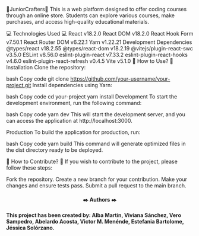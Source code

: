 🚀JuniorCrafters🚀
This is a web platform designed to offer coding courses through an online store. Students can explore various courses, make purchases, and access high-quality educational materials.

💻 Technologies Used 💻
React v18.2.0
React DOM v18.2.0
React Hook Form v7.50.1
React Router DOM v6.22.1
Yarn v1.22.21
Development Dependencies
@types/react v18.2.55
@types/react-dom v18.2.19
@vitejs/plugin-react-swc v3.5.0
ESLint v8.56.0
eslint-plugin-react v7.33.2
eslint-plugin-react-hooks v4.6.0
eslint-plugin-react-refresh v0.4.5
Vite v5.1.0
📢 How to Use? 📢
Installation
Clone the repository:

bash
Copy code
git clone https://github.com/your-username/your-project.git
Install dependencies using Yarn:

bash
Copy code
cd your-project
yarn install
Development
To start the development environment, run the following command:

bash
Copy code
yarn dev
This will start the development server, and you can access the application at http://localhost:3000.

Production
To build the application for production, run:

bash
Copy code
yarn build
This command will generate optimized files in the dist directory ready to be deployed.

🔨 How to Contribute? 🔨
If you wish to contribute to the project, please follow these steps:

Fork the repository.
Create a new branch for your contribution.
Make your changes and ensure tests pass.
Submit a pull request to the main branch.
<h4 align="center">
✒️ Authors ✒️
<h4/>
This project has been created by:
Alba Martín,
Viviana Sánchez,
Vero Sampedro,
Abelardo Acosta,
Victor M. Menénde,
Estefania Bartolome,
Jéssica Solórzano.
